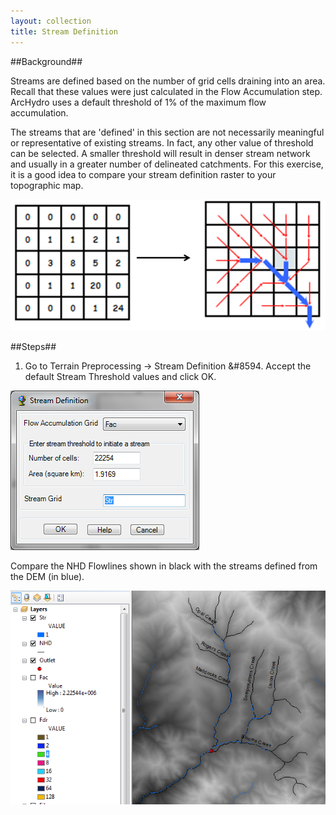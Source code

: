 ```yaml
---
layout: collection
title: Stream Definition
---
```


##Background##

Streams are defined based on the number of grid cells draining into an area. Recall that these values were just calculated in the Flow Accumulation step. ArcHydro uses a default threshold of 1% of the maximum flow 
accumulation. 

The streams that are 'defined' in this section are not necessarily meaningful or representative of existing streams. In fact, any other value of threshold can be selected. A smaller threshold will result in denser stream network and usually in a greater number of delineated 
catchments. For this exercise, it is a good idea to compare your stream definition raster to your topographic map.

<a href="/pictures/StreamDefinition.png"><img src="/pictures/StreamDefinition.png"></a>

##Steps##

1. Go to Terrain Preprocessing &#8594; Stream Definition &#8594. Accept the default Stream Threshold values and click OK.

<a href="/pictures/StreamDefinition2.png"><img src="/pictures/StreamDefinition2.png"></a>

Compare the NHD Flowlines shown in black with the streams defined from the DEM (in blue). 

<a href="/pictures/StreamDefinition3.png"><img src="/pictures/StreamDefinition3.png"></a>


